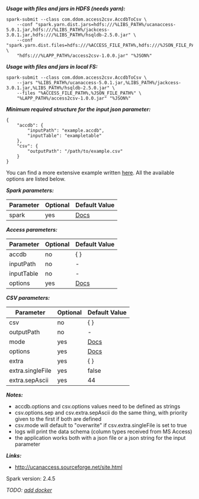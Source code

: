 ***Usage with files and jars in HDFS (needs yarn):***

```
spark-submit --class com.ddom.access2csv.AccdbToCsv \
    --conf "spark.yarn.dist.jars=hdfs:///%LIBS_PATH%/ucanaccess-5.0.1.jar,hdfs:///%LIBS_PATH%/jackcess-3.0.1.jar,hdfs:///%LIBS_PATH%/hsqldb-2.5.0.jar" \
    --conf "spark.yarn.dist.files=hdfs:///%ACCESS_FILE_PATH%,hdfs:///%JSON_FILE_PATH%" \
    "hdfs:///%LAPP_PATH%/access2csv-1.0.0.jar" "%JSON%"
```

***Usage with files and jars in local FS:***

```
spark-submit --class com.ddom.access2csv.AccdbToCsv \
    --jars "%LIBS_PATH%/ucanaccess-5.0.1.jar,%LIBS_PATH%/jackcess-3.0.1.jar,%LIBS_PATH%/hsqldb-2.5.0.jar" \
    --files "%ACCESS_FILE_PATH%,%JSON_FILE_PATH%" \
    "%LAPP_PATH%/access2csv-1.0.0.jar" "%JSON%"
```

***Minimum required structure for the input json parameter:***

```
{
    "accdb": {
        "inputPath": "example.accdb",
        "inputTable": "exampletable"
    },
    "csv": {
        "outputPath": "/path/to/example.csv"
    }
}
```

You can find a more extensive example written [here](https://github.com/danielmurteira/spark-access2csv/blob/master/access2csv/src/main/resources/example_params.json). All the available options are listed below.

***Spark parameters:***

Parameter | Optional | Default Value
------------ | ------------- | -------------
spark | yes | [Docs](https://spark.apache.org/docs/latest/configuration.html)

***Access parameters:***

Parameter | Optional | Default Value
------------ | ------------- | -------------
accdb | no | { }
inputPath | no | -
inputTable | no | -
options | yes | [Docs](https://spark.apache.org/docs/latest/sql-data-sources-jdbc.html)

***CSV parameters:***

Parameter | Optional | Default Value
------------ | ------------- | -------------
csv | no | { }
outputPath | no | -
mode | yes | [Docs](https://spark.apache.org/docs/latest/api/java/org/apache/spark/sql/DataFrameWriter.html#mode-java.lang.String-)
options | yes | [Docs](https://spark.apache.org/docs/latest/api/java/org/apache/spark/sql/DataFrameWriter.html#csv-java.lang.String-)
extra | yes | { }
extra.singleFile | yes | false
extra.sepAscii | yes | 44

***Notes:***

- accdb.options and csv.options values need to be defined as strings
- csv.options.sep and csv.extra.sepAscii do the same thing, with priority given to the first if both are defined
- csv.mode will default to "overwrite" if csv.extra.singleFile is set to true
- logs will print the data schema (column types received from MS Access)
- the application works both with a json file or a json string for the input parameter

***Links:***

- http://ucanaccess.sourceforge.net/site.html

Spark version: 2.4.5

*TODO: [add docker](https://github.com/big-data-europe/docker-spark/tree/master/template/java)*